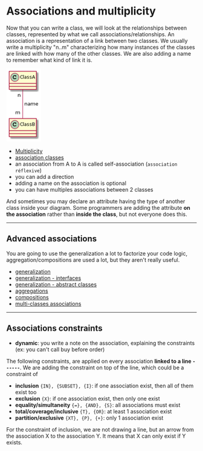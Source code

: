 # Associations and multiplicity

Now that you can write a class, we will look at the relationships between classes, represented by what we call associations/relationships. An association is a representation of a link between two classes. We usually write a multiplicity "n..m" characterizing how many instances of the classes are linked with how many of the other classes. We are also adding a name to remember what kind of link it is.

![multiplicity](images/Syv9B2vsL53AKr1IqDLLKCe5qiuWCIS5Ao0pBp4tLGa0.png)

* [Multiplicity](content/multiplicity.md)
* [association classes](content/association-classes.md)
* an association from A to A is called self-association (``association réflexive``)
* you can add a direction
* adding a name on the association is optional
* you can have multiples associations between 2 classes

And sometimes you may declare an attribute having the type of another class inside your diagram. Some programmers are adding the attribute **on the association** rather than **inside the class**, but not everyone does this.

<hr class="sl">

## Advanced associations

You are going to use the generalization a lot to factorize your code logic, aggregation/compositions are used a lot, but they aren't really useful.

* [generalization](content/generalization.md)
* [generalization - interfaces](content/interfaces.md)
* [generalization - abstract classes](content/abstract-classes.md)
* [aggregations](content/aggregations.md)
* [compositions](content/compositions.md)
* [multi-classes associations](content/multi-classes.md)

<hr class="sr">

## Associations constraints

* **dynamic**: you write a note on the association, explaining the constraints (ex: you can't call buy before order)
  
The following constraints, are applied on every association **linked to a line ``------``**. We are adding the constraint on top of the line, which could be a constraint of

* **inclusion** ``{IN}, {SUBSET}, {I}``: if one association exist, then all of them exist too
* **exclusion** ``{X}``: if one association exist, then only one exist
* **equality/simultaneity** ``{=}, {AND}, {S}``: all associations must exist
* **total/coverage/inclusive** ``{T}, {OR}``: at least 1 association exist
* **partition/exclusive** ``{XT}, {P}, {+}``: only 1 association exist

For the constraint of inclusion, we are not drawing a line, but an arrow from the association X to the association Y. It means that X can only exist if Y exists.